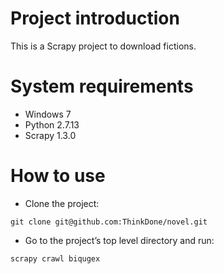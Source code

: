 # Project introduction

  This is a Scrapy project to download fictions. 


# System requirements

  * Windows 7
  * Python 2.7.13
  * Scrapy 1.3.0


# How to use

  * Clone the project:
```shell
git clone git@github.com:ThinkDone/novel.git
```
  * Go to the project’s top level directory and run:
```shell
scrapy crawl biqugex
```

